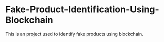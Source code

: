 # Fake-Product-Identification-Using-Blockchain
This is an project used to identify fake products using blockchain.
